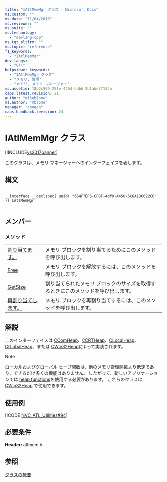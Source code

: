 ```yaml
---
title: "IAtlMemMgr クラス | Microsoft Docs"
ms.custom: ""
ms.date: "11/04/2016"
ms.reviewer: ""
ms.suite: ""
ms.technology: 
  - "devlang-cpp"
ms.tgt_pltfrm: ""
ms.topic: "reference"
f1_keywords: 
  - "IAtlMemMgr"
dev_langs: 
  - "C++"
helpviewer_keywords: 
  - "IAtlMemMgr クラス"
  - "メモリ, 管理"
  - "メモリ, メモリ マネージャー"
ms.assetid: 18b2c569-25fe-4464-bdb6-3b1abef7154a
caps.latest.revision: 21
author: "mikeblome"
ms.author: "mblome"
manager: "ghogen"
caps.handback.revision: 24
---
```

# IAtlMemMgr クラス
[!INCLUDE[vs2017banner](../../assembler/inline/includes/vs2017banner.md)]

このクラスは、メモリ マネージャーへのインターフェイスを表します。  
  
## 構文  
  
```  
  
__interface __declspec( uuid( "654F7EF5-CFDF-4df9-A450-6C6A13C622C0" )) IAtlMemMgr  
  
```  
  
## メンバー  
  
### メソッド  
  
|||  
|-|-|  
|[割り当てます。](../Topic/IAtlMemMgr::Allocate.md)|メモリ ブロックを割り当てるためにこのメソッドを呼び出します。|  
|[Free](../Topic/IAtlMemMgr::Free.md)|メモリ ブロックを解放するには、このメソッドを呼び出します。|  
|[GetSize](../Topic/IAtlMemMgr::GetSize.md)|割り当てられたメモリ ブロックのサイズを取得するときにこのメソッドを呼び出します。|  
|[再割り当てします。](../Topic/IAtlMemMgr::Reallocate.md)|メモリ ブロックを再割り当てするには、このメソッドを呼び出します。|  
  
## 解説  
 このインターフェイスは [CComHeap](../../atl/reference/ccomheap-class.md)、[CCRTHeap](../../atl/reference/ccrtheap-class.md)、[CLocalHeap](../../atl/reference/clocalheap-class.md)、[CGlobalHeap](../../atl/reference/cglobalheap-class.md)、または [CWin32Heap](../../atl/reference/cwin32heap-class.md)によって実装されます。  
  
> [!NOTE]
>  ローカルおよびグローバル ヒープ関数は、他のメモリ管理関数より低速であり、できるだけ多くの機能はありません。  したがって、新しいアプリケーションでは [heap functions](http://msdn.microsoft.com/library/windows/desktop/aa366711)を使用する必要があります。  これらのクラスは [CWin32Heap](../../atl/reference/cwin32heap-class.md) で使用できます。  
  
## 使用例  
 [!CODE [NVC_ATL_Utilities#94](../CodeSnippet/VS_Snippets_Cpp/NVC_ATL_Utilities#94)]  
  
## 必要条件  
 **Header:** atlmem.h  
  
## 参照  
 [クラスの概要](../../atl/atl-class-overview.md)